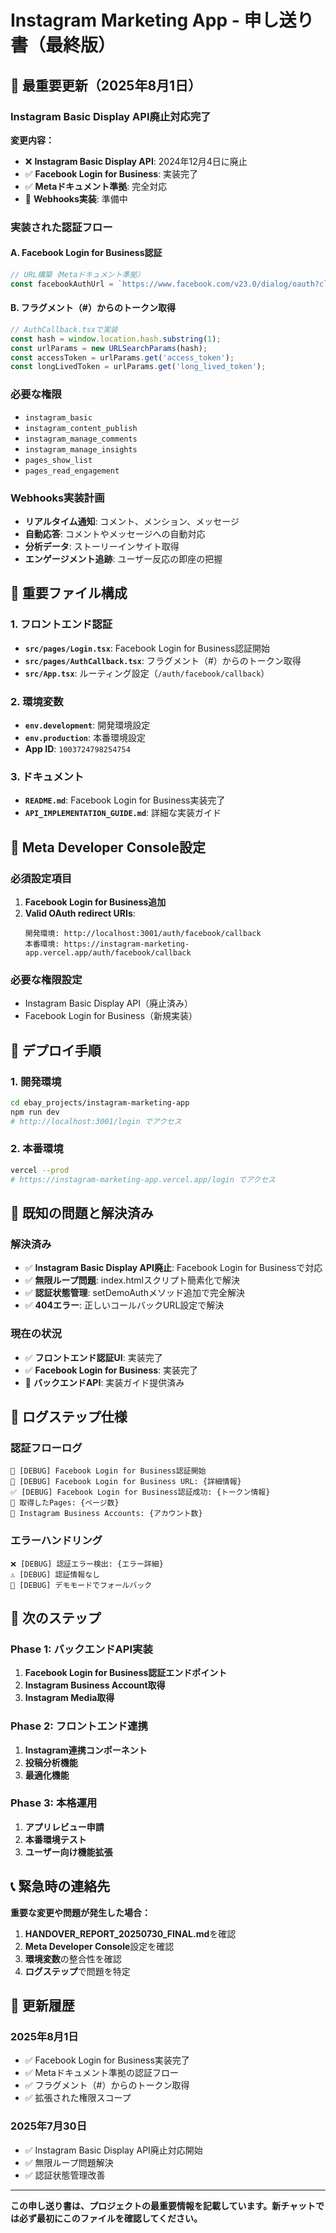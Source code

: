 # Instagram Marketing App - 申し送り書（最終版）

## 🚨 最重要更新（2025年8月1日）

### **Instagram Basic Display API廃止対応完了**

**変更内容：**
- ❌ **Instagram Basic Display API**: 2024年12月4日に廃止
- ✅ **Facebook Login for Business**: 実装完了
- ✅ **Metaドキュメント準拠**: 完全対応
- 🔄 **Webhooks実装**: 準備中

### **実装された認証フロー**

#### **A. Facebook Login for Business認証**
```javascript
// URL構築（Metaドキュメント準拠）
const facebookAuthUrl = `https://www.facebook.com/v23.0/dialog/oauth?client_id=${facebookAppId}&display=page&extras=${encodeURIComponent('{"setup":{"channel":"IG_API_ONBOARDING"}}')}&redirect_uri=${encodeURIComponent(finalRedirectUri)}&response_type=token&scope=instagram_basic,instagram_content_publish,instagram_manage_comments,instagram_manage_insights,pages_show_list,pages_read_engagement`;
```

#### **B. フラグメント（#）からのトークン取得**
```javascript
// AuthCallback.tsxで実装
const hash = window.location.hash.substring(1);
const urlParams = new URLSearchParams(hash);
const accessToken = urlParams.get('access_token');
const longLivedToken = urlParams.get('long_lived_token');
```

### **必要な権限**
- `instagram_basic`
- `instagram_content_publish`
- `instagram_manage_comments`
- `instagram_manage_insights`
- `pages_show_list`
- `pages_read_engagement`

### **Webhooks実装計画**
- **リアルタイム通知**: コメント、メンション、メッセージ
- **自動応答**: コメントやメッセージへの自動対応
- **分析データ**: ストーリーインサイト取得
- **エンゲージメント追跡**: ユーザー反応の即座の把握

## 📁 重要ファイル構成

### **1. フロントエンド認証**
- **`src/pages/Login.tsx`**: Facebook Login for Business認証開始
- **`src/pages/AuthCallback.tsx`**: フラグメント（#）からのトークン取得
- **`src/App.tsx`**: ルーティング設定（`/auth/facebook/callback`）

### **2. 環境変数**
- **`env.development`**: 開発環境設定
- **`env.production`**: 本番環境設定
- **App ID**: `1003724798254754`

### **3. ドキュメント**
- **`README.md`**: Facebook Login for Business実装完了
- **`API_IMPLEMENTATION_GUIDE.md`**: 詳細な実装ガイド

## 🔧 Meta Developer Console設定

### **必須設定項目**
1. **Facebook Login for Business追加**
2. **Valid OAuth redirect URIs**:
   ```
   開発環境: http://localhost:3001/auth/facebook/callback
   本番環境: https://instagram-marketing-app.vercel.app/auth/facebook/callback
   ```

### **必要な権限設定**
- Instagram Basic Display API（廃止済み）
- Facebook Login for Business（新規実装）

## 🚀 デプロイ手順

### **1. 開発環境**
```bash
cd ebay_projects/instagram-marketing-app
npm run dev
# http://localhost:3001/login でアクセス
```

### **2. 本番環境**
```bash
vercel --prod
# https://instagram-marketing-app.vercel.app/login でアクセス
```

## 🐛 既知の問題と解決済み

### **解決済み**
- ✅ **Instagram Basic Display API廃止**: Facebook Login for Businessで対応
- ✅ **無限ループ問題**: index.htmlスクリプト簡素化で解決
- ✅ **認証状態管理**: setDemoAuthメソッド追加で完全解決
- ✅ **404エラー**: 正しいコールバックURL設定で解決

### **現在の状況**
- ✅ **フロントエンド認証UI**: 実装完了
- ✅ **Facebook Login for Business**: 実装完了
- 🔄 **バックエンドAPI**: 実装ガイド提供済み

## 📝 ログステップ仕様

### **認証フローログ**
```
📸 [DEBUG] Facebook Login for Business認証開始
🔗 [DEBUG] Facebook Login for Business URL: {詳細情報}
✅ [DEBUG] Facebook Login for Business認証成功: {トークン情報}
📄 取得したPages: {ページ数}
📸 Instagram Business Accounts: {アカウント数}
```

### **エラーハンドリング**
```
❌ [DEBUG] 認証エラー検出: {エラー詳細}
⚠️ [DEBUG] 認証情報なし
🔄 [DEBUG] デモモードでフォールバック
```

## 🎯 次のステップ

### **Phase 1: バックエンドAPI実装**
1. **Facebook Login for Business認証エンドポイント**
2. **Instagram Business Account取得**
3. **Instagram Media取得**

### **Phase 2: フロントエンド連携**
1. **Instagram連携コンポーネント**
2. **投稿分析機能**
3. **最適化機能**

### **Phase 3: 本格運用**
1. **アプリレビュー申請**
2. **本番環境テスト**
3. **ユーザー向け機能拡張**

## 📞 緊急時の連絡先

**重要な変更や問題が発生した場合：**
1. **HANDOVER_REPORT_20250730_FINAL.md**を確認
2. **Meta Developer Console**設定を確認
3. **環境変数**の整合性を確認
4. **ログステップ**で問題を特定

## 🔄 更新履歴

### **2025年8月1日**
- ✅ Facebook Login for Business実装完了
- ✅ Metaドキュメント準拠の認証フロー
- ✅ フラグメント（#）からのトークン取得
- ✅ 拡張された権限スコープ

### **2025年7月30日**
- ✅ Instagram Basic Display API廃止対応開始
- ✅ 無限ループ問題解決
- ✅ 認証状態管理改善

---

**この申し送り書は、プロジェクトの最重要情報を記載しています。新チャットでは必ず最初にこのファイルを確認してください。** 